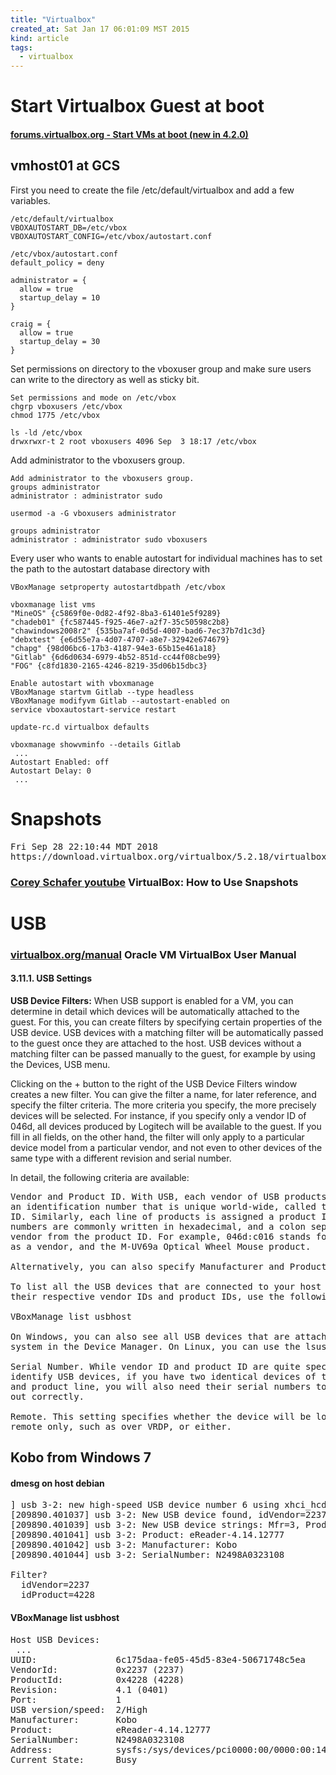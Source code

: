 ```yaml
---
title: "Virtualbox"
created_at: Sat Jan 17 06:01:09 MST 2015
kind: article
tags:
  - virtualbox
---
```


# Start Virtualbox Guest at boot

#### [forums.virtualbox.org - Start VMs at boot (new in 4.2.0)](https://forums.virtualbox.org/viewtopic.php?f=11&t=51529)

## vmhost01 at GCS

First you need to create the file /etc/default/virtualbox and add a
few variables.

~~~~~~~~~~~~~~
/etc/default/virtualbox
VBOXAUTOSTART_DB=/etc/vbox
VBOXAUTOSTART_CONFIG=/etc/vbox/autostart.conf
~~~~~~~~~~~~~~

~~~~~~~~~~~~~~
/etc/vbox/autostart.conf 
default_policy = deny

administrator = {
  allow = true
  startup_delay = 10
}

craig = {
  allow = true
  startup_delay = 30
}
~~~~~~~~~~~~~~

Set permissions on directory to the vboxuser group and make sure users
can write to the directory as well as sticky bit.

~~~~~~~~~~~~~~
Set permissions and mode on /etc/vbox
chgrp vboxusers /etc/vbox
chmod 1775 /etc/vbox

ls -ld /etc/vbox
drwxrwxr-t 2 root vboxusers 4096 Sep  3 18:17 /etc/vbox
~~~~~~~~~~~~~~

Add administrator to the vboxusers group.

~~~~~~~~~~~~~~
Add administrator to the vboxusers group.
groups administrator
administrator : administrator sudo

usermod -a -G vboxusers administrator

groups administrator
administrator : administrator sudo vboxusers
~~~~~~~~~~~~~~

Every user who wants to enable autostart for individual machines has to
set the path to the autostart database directory with

~~~~~~~~~~~~~~
VBoxManage setproperty autostartdbpath /etc/vbox
~~~~~~~~~~~~~~

~~~~~~~~~~~~~~
vboxmanage list vms
"MineOS" {c5869f0e-0d82-4f92-8ba3-61401e5f9289}
"chadeb01" {fc587445-f925-46e7-a2f7-35c50598c2b8}
"chawindows2008r2" {535ba7af-0d5d-4007-bad6-7ec37b7d1c3d}
"debxtest" {e6d55e7a-4d07-4707-a8e7-32942e674679}
"chapg" {98d06bc6-17b3-4187-94e3-65b15e461a18}
"Gitlab" {6d6d0634-6979-4b52-851d-cc44f08cbe99}
"FOG" {c8fd1830-2165-4246-8219-35d06b15dbc3}
~~~~~~~~~~~~~~

~~~~~~~~~~~~~~
Enable autostart with vboxmanage
VBoxManage startvm Gitlab --type headless
VBoxManage modifyvm Gitlab --autostart-enabled on
service vboxautostart-service restart
~~~~~~~~~~~~~~

~~~~~~~~~~~~~~
update-rc.d virtualbox defaults
~~~~~~~~~~~~~~

~~~~~~~~~~~~~~
vboxmanage showvminfo --details Gitlab
 ...
Autostart Enabled: off
Autostart Delay: 0
 ...
~~~~~~~~~~~~~~

<h1>Snapshots</h1>

<pre>
Fri Sep 28 22:10:44 MDT 2018
https://download.virtualbox.org/virtualbox/5.2.18/virtualbox-5.2_5.2.18-124319~Debian~jessie_amd64.deb
</pre>

<h3>
  <a href="https://www.youtube.com/watch?v=Qte4X-rdr2Q" target="_blank">Corey Schafer youtube</a>
  VirtualBox: How to Use Snapshots
</h3>

<h1>USB</h1>

<h3>
  <a href="https://www.virtualbox.org/manual/UserManual.html#settings-usb" target="_blank">virtualbox.org/manual</a>
  Oracle VM VirtualBox User Manual
</h3>

<h4>3.11.1. USB Settings</h4>

<b>USB Device Filters:</b> When USB support is enabled for a VM, you
can determine in detail which devices will be automatically attached
to the guest. For this, you can create filters by specifying certain
properties of the USB device. USB devices with a matching filter will be
automatically passed to the guest once they are attached to the host. USB
devices without a matching filter can be passed manually to the guest,
for example by using the Devices, USB menu.

Clicking on the + button to the right of the USB Device Filters window
creates a new filter. You can give the filter a name, for later reference,
and specify the filter criteria. The more criteria you specify, the more
precisely devices will be selected. For instance, if you specify only
a vendor ID of 046d, all devices produced by Logitech will be available
to the guest. If you fill in all fields, on the other hand, the filter
will only apply to a particular device model from a particular vendor,
and not even to other devices of the same type with a different revision
and serial number.

In detail, the following criteria are available:

<pre>
Vendor and Product ID. With USB, each vendor of USB products carries
an identification number that is unique world-wide, called the vendor
ID. Similarly, each line of products is assigned a product ID number. Both
numbers are commonly written in hexadecimal, and a colon separates the
vendor from the product ID. For example, 046d:c016 stands for Logitech
as a vendor, and the M-UV69a Optical Wheel Mouse product.

Alternatively, you can also specify Manufacturer and Product by name.

To list all the USB devices that are connected to your host machine with
their respective vendor IDs and product IDs, use the following command:

VBoxManage list usbhost

On Windows, you can also see all USB devices that are attached to your
system in the Device Manager. On Linux, you can use the lsusb command.

Serial Number. While vendor ID and product ID are quite specific to
identify USB devices, if you have two identical devices of the same brand
and product line, you will also need their serial numbers to filter them
out correctly.

Remote. This setting specifies whether the device will be local only,
remote only, such as over VRDP, or either.
</pre>

<h2>Kobo from Windows 7</h2>

<h4>dmesg on host debian</h4>

<pre>
] usb 3-2: new high-speed USB device number 6 using xhci_hcd
[209890.401037] usb 3-2: New USB device found, idVendor=2237, idProduct=4228
[209890.401039] usb 3-2: New USB device strings: Mfr=3, Product=4, SerialNumber=5
[209890.401041] usb 3-2: Product: eReader-4.14.12777
[209890.401042] usb 3-2: Manufacturer: Kobo
[209890.401044] usb 3-2: SerialNumber: N2498A0323108

Filter?
  idVendor=2237
  idProduct=4228
</pre>


<h4>VBoxManage list usbhost</h4>

<pre>
Host USB Devices:
 ...
UUID:               6c175daa-fe05-45d5-83e4-50671748c5ea
VendorId:           0x2237 (2237)
ProductId:          0x4228 (4228)
Revision:           4.1 (0401)
Port:               1
USB version/speed:  2/High
Manufacturer:       Kobo
Product:            eReader-4.14.12777
SerialNumber:       N2498A0323108
Address:            sysfs:/sys/devices/pci0000:00/0000:00:14.0/usb3/3-2//device:/dev/vboxusb/003/006
Current State:      Busy
</pre>

<!--
html boilerplate fragments
<a href="" target="_blank"></a>
<a name=""></a>
<img src="" width="400px">
<ul>
  <li></li>
  <li><a href="" target="_blank"></a></li>
</ul>
<pre>
</pre>
<p style="margin-bottom: 2em;"></p>
<hr style="border: 0; height: 3px; background: #333; background-image: linear-gradient(to right, #ccc, #333, #ccc);">
<pre><code>
</code></pre>
<math xmlns='http://www.w3.org/1998/Math/MathML' display='block'>
</math>
-->
